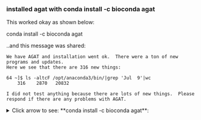 
### installed agat with conda install -c bioconda agat

This worked okay as shown below:

conda install -c bioconda agat

..and this message was shared:

```
We have AGAT and installation went ok.  There were a ton of new programs and updates.
Here we see that there are 316 new things:

64 ~]$ ls -altcF /opt/anaconda3/bin/|grep 'Jul  9'|wc
    316    2870   20832

I did not test anything because there are lots of new things.  Please respond if there are any problems with AGAT.
```

<details>
<summary> Click arrow to see: **conda install -c bioconda agat**:
</summary>
<p>
suppressPackageStartupMessages({
64 ~]$ which conda
/opt/anaconda3/bin/conda

64 ~]$ sudo /opt/anaconda3/bin/conda install -c bioconda agat
Collecting package metadata (current_repodata.json): done
Solving environment: failed with initial frozen solve. Retrying with flexible solve.
Solving environment: failed with repodata from current_repodata.json, will retry with next repodata source.
Collecting package metadata (repodata.json): done
Solving environment: done

## Package Plan ##

  environment location: /opt/anaconda3

  added / updated specs:
    - agat


The following packages will be downloaded:

    package                    |            build
    ---------------------------|-----------------
    _r-mutex-1.0.1             |      anacondar_1           3 KB  conda-forge
    agat-0.4.0                 |       pl526r35_0         364 KB  bioconda
    binutils_impl_linux-64-2.34|       h53a641e_5         9.2 MB  conda-forge
    binutils_linux-64-2.34     |      hc952b39_18          21 KB  conda-forge
    bwidget-1.9.14             |                0         119 KB  conda-forge
    certifi-2019.9.11          |           py37_0         147 KB  conda-forge
    clustalw-2.1               |       hc9558a2_5         308 KB  bioconda
    gcc_impl_linux-64-7.3.0    |       habb00fd_1        41.9 MB
    gcc_linux-64-7.3.0         |      h553295d_18          22 KB  conda-forge
    gfortran_impl_linux-64-7.3.0|       hdf63c60_5         9.4 MB  conda-forge
    gfortran_linux-64-7.3.0    |      h553295d_18          21 KB  conda-forge
    giflib-5.2.1               |       h516909a_2          80 KB  conda-forge
    graphviz-2.40.1            |       h21bd128_2         6.5 MB
    gsl-2.4                    |       h14c3975_4         1.8 MB
    gxx_impl_linux-64-7.3.0    |       hdf63c60_1        15.0 MB
    gxx_linux-64-7.3.0         |      h553295d_18          21 KB  conda-forge
    ld_impl_linux-64-2.34      |       h53a641e_5         616 KB  conda-forge
    libdb-6.1.26               |                0        21.5 MB  bioconda
    libgcc-7.2.0               |       h69d50b8_2         304 KB  conda-forge
    libgd-2.2.5                |       hceca4fd_3         216 KB
    libwebp-1.0.0              |       h81b54a9_0         821 KB  conda-forge
    make-4.3                   |       h516909a_0         505 KB  conda-forge
    paml-4.9                   |       h516909a_5         1.5 MB  bioconda
    perl-aceperl-1.92          |          pl526_2         149 KB  bioconda
    perl-algorithm-diff-1.1903 |          pl526_2          34 KB  bioconda
    perl-algorithm-munkres-0.08|          pl526_1          11 KB  bioconda
    perl-apache-test-1.40      |          pl526_1         115 KB  bioconda
    perl-app-cpanminus-1.7044  |          pl526_1         234 KB  bioconda
    perl-appconfig-1.71        |          pl526_1          42 KB  bioconda
    perl-array-compare-3.0.1   |          pl526_1          12 KB  bioconda
    perl-autoloader-5.74       |          pl526_2           5 KB  bioconda
    perl-base-2.23             |          pl526_1          10 KB  bioconda
    perl-bio-asn1-entrezgene-1.73|          pl526_1          23 KB  bioconda
    perl-bio-coordinate-1.007001|          pl526_1          34 KB  bioconda
    perl-bio-featureio-1.6.905 |          pl526_2          39 KB  bioconda
    perl-bio-phylo-0.58        |          pl526_2         301 KB  bioconda
    perl-bio-samtools-1.43     |  pl526h1341992_1         172 KB  bioconda
    perl-bio-tools-phylo-paml-1.7.3|          pl526_1          56 KB  bioconda
    perl-bio-tools-run-alignment-clustalw-1.7.4|          pl526_1          24 KB  bioconda
    perl-bio-tools-run-alignment-tcoffee-1.7.4|          pl526_2          23 KB  bioconda
    perl-bioperl-1.7.2         |         pl526_11          13 KB  bioconda
    perl-bioperl-core-1.007002 |          pl526_2         3.2 MB  bioconda
    perl-bioperl-run-1.007002  |          pl526_4         432 KB  bioconda
    perl-business-isbn-3.004   |          pl526_0          15 KB  bioconda
    perl-business-isbn-data-20140910.003|          pl526_0          15 KB  bioconda
    perl-cache-cache-1.08      |          pl526_0          31 KB  bioconda
    perl-capture-tiny-0.48     |          pl526_0          17 KB  bioconda
    perl-carp-1.38             |          pl526_3          15 KB  bioconda
    perl-cgi-4.44              |  pl526h14c3975_1         116 KB  bioconda
    perl-class-data-inheritable-0.08|          pl526_1           7 KB  bioconda
    perl-class-inspector-1.34  |          pl526_0          14 KB  bioconda
    perl-class-load-0.25       |          pl526_0          12 KB  bioconda
    perl-class-load-xs-0.10    |  pl526h6bb024c_2          13 KB  bioconda
    perl-class-method-modifiers-2.12|          pl526_0          13 KB  bioconda
    perl-clone-0.42            |  pl526h516909a_0          13 KB  bioconda
    perl-common-sense-3.74     |          pl526_2          11 KB  bioconda
    perl-compress-raw-zlib-2.087|  pl526hc9558a2_0          72 KB  bioconda
    perl-constant-1.33         |          pl526_1          10 KB  bioconda
    perl-convert-binary-c-0.78 |  pl526h6bb024c_3         252 KB  bioconda
    perl-convert-binhex-1.125  |          pl526_1          25 KB  bioconda
    perl-crypt-rc4-2.02        |          pl526_1           8 KB  bioconda
    perl-data-dumper-2.173     |          pl526_0          35 KB  bioconda
    perl-data-optlist-0.110    |          pl526_2          10 KB  bioconda
    perl-data-stag-0.14        |          pl526_1          78 KB  bioconda
    perl-date-format-2.30      |          pl526_2          29 KB  bioconda
    perl-db-file-1.852         |  pl526h14c3975_0          52 KB  bioconda
    perl-dbd-sqlite-1.64       |  pl526h516909a_0         2.3 MB  bioconda
    perl-dbi-1.642             |          pl526_0         549 KB  bioconda
    perl-devel-globaldestruction-0.14|          pl526_0           7 KB  bioconda
    perl-devel-overloadinfo-0.005|          pl526_0           8 KB  bioconda
    perl-devel-stacktrace-2.04 |          pl526_0          16 KB  bioconda
    perl-digest-hmac-1.03      |          pl526_3           9 KB  bioconda
    perl-digest-md5-2.55       |          pl526_0          18 KB  bioconda
    perl-digest-perl-md5-1.9   |          pl526_1          11 KB  bioconda
    perl-digest-sha1-2.13      |  pl526h6bb024c_1          20 KB  bioconda
    perl-dist-checkconflicts-0.11|          pl526_2          10 KB  bioconda
    perl-dynaloader-1.25       |          pl526_1           3 KB  bioconda
    perl-email-date-format-1.005|          pl526_2           8 KB  bioconda
    perl-encode-2.88           |          pl526_1         2.1 MB  bioconda
    perl-encode-locale-1.05    |          pl526_6          11 KB  bioconda
    perl-error-0.17027         |          pl526_1          20 KB  bioconda
    perl-eval-closure-0.14     |  pl526h6bb024c_4          11 KB  bioconda
    perl-exception-class-1.44  |          pl526_0          19 KB  bioconda
    perl-exporter-5.72         |          pl526_1          13 KB  bioconda
    perl-exporter-tiny-1.002001|          pl526_0          23 KB  bioconda
    perl-extutils-makemaker-7.36|          pl526_1         153 KB  bioconda
    perl-file-listing-6.04     |          pl526_1           9 KB  bioconda
    perl-file-path-2.16        |          pl526_0          17 KB  bioconda
    perl-file-share-0.25       |          pl526_2           8 KB  bioconda
    perl-file-sharedir-1.116   |          pl526_1          14 KB  bioconda
    perl-file-sharedir-install-0.13|          pl526_0          10 KB  bioconda
    perl-file-slurp-tiny-0.004 |          pl526_1           8 KB  bioconda
    perl-file-sort-1.01        |          pl526_2          18 KB  bioconda
    perl-file-temp-0.2304      |          pl526_2          26 KB  bioconda
    perl-file-which-1.23       |          pl526_0          12 KB  bioconda
    perl-font-afm-1.20         |          pl526_2          14 KB  bioconda
    perl-font-ttf-1.06         |          pl526_0         200 KB  bioconda
    perl-gd-2.71               |  pl526he860b03_0         114 KB  bioconda
    perl-getopt-long-2.50      |          pl526_1          27 KB  bioconda
    perl-graph-0.9704          |          pl526_1          73 KB  bioconda
    perl-graphviz-2.24         |  pl526h734ff71_0          36 KB  bioconda
    perl-html-element-extended-1.18|          pl526_1          24 KB  bioconda
    perl-html-entities-numbered-0.04|          pl526_1          11 KB  bioconda
    perl-html-formatter-2.16   |          pl526_0          30 KB  bioconda
    perl-html-parser-3.72      |  pl526h6bb024c_5          66 KB  bioconda
    perl-html-tableextract-2.13|          pl526_2          23 KB  bioconda
    perl-html-tagset-3.20      |          pl526_3          12 KB  bioconda
    perl-html-tidy-1.60        |          pl526_0          20 KB  bioconda
    perl-html-tree-5.07        |          pl526_1         129 KB  bioconda
    perl-html-treebuilder-xpath-0.14|          pl526_1          12 KB  bioconda
    perl-http-cookies-6.04     |          pl526_0          19 KB  bioconda
    perl-http-daemon-6.01      |          pl526_1          14 KB  bioconda
    perl-http-date-6.02        |          pl526_3          10 KB  bioconda
    perl-http-message-6.18     |          pl526_0          51 KB  bioconda
    perl-http-negotiate-6.01   |          pl526_3          13 KB  bioconda
    perl-image-info-1.38       |          pl526_1          41 KB  bioconda
    perl-image-size-3.300      |          pl526_2          26 KB  bioconda

    perl-io-html-1.001         |          pl526_2          13 KB  bioconda
    perl-io-sessiondata-1.03   |          pl526_1           8 KB  bioconda
    perl-io-socket-ssl-2.066   |          pl526_0         151 KB  bioconda
    perl-io-string-1.08        |          pl526_3          10 KB  bioconda
    perl-io-stringy-2.111      |          pl526_1          35 KB  bioconda
    perl-io-tty-1.12           |          pl526_1          30 KB  bioconda
    perl-ipc-run-20180523.0    |          pl526_0          74 KB  bioconda
    perl-ipc-sharelite-0.17    |  pl526h6bb024c_1          24 KB  bioconda
    perl-jcode-2.07            |          pl526_2          24 KB  bioconda
    perl-json-4.02             |          pl526_0          52 KB  bioconda
    perl-json-xs-2.34          |  pl526h6bb024c_3          63 KB  bioconda
    perl-lib-0.63              |          pl526_1           6 KB  bioconda
    perl-libwww-perl-6.39      |          pl526_0          94 KB  bioconda
    perl-libxml-perl-0.08      |          pl526_2          38 KB  bioconda
    perl-list-moreutils-0.428  |          pl526_1          28 KB  bioconda
    perl-list-moreutils-xs-0.428|          pl526_0          43 KB  bioconda
    perl-lwp-mediatypes-6.04   |          pl526_0          22 KB  bioconda
    perl-lwp-protocol-https-6.07|          pl526_4           9 KB  bioconda
    perl-lwp-simple-6.15       |  pl526h470a237_4         348 KB  bioconda
    perl-mailtools-2.21        |          pl526_0          48 KB  bioconda
    perl-math-cdf-0.1          |  pl526h14c3975_5          69 KB  bioconda
    perl-math-derivative-1.01  |          pl526_0           9 KB  bioconda
    perl-math-random-0.72      |  pl526h14c3975_2          55 KB  bioconda
    perl-math-spline-0.02      |          pl526_2           8 KB  bioconda
    perl-mime-base64-3.15      |          pl526_1          15 KB  bioconda
    perl-mime-lite-3.030       |          pl526_1          51 KB  bioconda
    perl-mime-tools-5.508      |          pl526_1         113 KB  bioconda
    perl-mime-types-2.17       |          pl526_0          56 KB  bioconda
    perl-mldbm-2.05            |          pl526_1          15 KB  bioconda
    perl-module-implementation-0.09|          pl526_2           9 KB  bioconda
    perl-module-runtime-0.016  |          pl526_1          15 KB  bioconda
    perl-module-runtime-conflicts-0.003|          pl526_0           7 KB  bioconda
    perl-moo-2.003004          |          pl526_0          38 KB  bioconda
    perl-moose-2.2011          |  pl526hf484d3e_1         444 KB  bioconda
    perl-mozilla-ca-20180117   |          pl526_1         140 KB  bioconda
    perl-mro-compat-0.13       |          pl526_0          10 KB  bioconda
    perl-net-http-6.19         |          pl526_0          19 KB  bioconda
    perl-net-ssleay-1.88       |  pl526h90d6eec_0         289 KB  bioconda
    perl-ntlm-1.09             |          pl526_4          15 KB  bioconda
    perl-ole-storage_lite-0.19 |          pl526_3          18 KB  bioconda
    perl-package-deprecationmanager-0.17|          pl526_0          10 KB  bioconda
    perl-package-stash-0.38    |  pl526hf484d3e_1          66 KB  bioconda
    perl-package-stash-xs-0.28 |  pl526hf484d3e_1          21 KB  bioconda
    perl-params-util-1.07      |  pl526h6bb024c_4          14 KB  bioconda
    perl-parent-0.236          |          pl526_1           5 KB  bioconda
    perl-parse-recdescent-1.967015|          pl526_0          71 KB  bioconda
    perl-pathtools-3.75        |  pl526h14c3975_1          41 KB  bioconda
    perl-pdf-api2-2.035        |          pl526_0         2.3 MB  bioconda
    perl-pod-escapes-1.07      |          pl526_1          10 KB  bioconda
    perl-pod-usage-1.69        |          pl526_1          13 KB  bioconda
    perl-postscript-0.06       |          pl526_2          22 KB  bioconda
    perl-regexp-common-2017060201|          pl526_0          93 KB  bioconda
    perl-role-tiny-2.000008    |          pl526_0          15 KB  bioconda
    perl-scalar-list-utils-1.52|  pl526h516909a_0          38 KB  bioconda
    perl-set-scalar-1.29       |          pl526_2          19 KB  bioconda
    perl-soap-lite-1.19        |          pl526_1         117 KB  bioconda
    perl-socket-2.027          |          pl526_1          31 KB  bioconda
    perl-sort-naturally-1.03   |          pl526_2          14 KB  bioconda
    perl-spreadsheet-parseexcel-0.65|          pl526_2          63 KB  bioconda
    perl-spreadsheet-writeexcel-2.40|          pl526_2         259 KB  bioconda
    perl-statistics-descriptive-3.0702|          pl526_0          32 KB  bioconda
    perl-statistics-r-0.34     |      pl526r351_3          18 KB  bioconda
    perl-storable-3.15         |  pl526h14c3975_0          63 KB  bioconda
    perl-sub-exporter-0.987    |          pl526_2          30 KB  bioconda
    perl-sub-exporter-progressive-0.001013|          pl526_0           8 KB  bioconda
    perl-sub-identify-0.14     |  pl526h14c3975_0          12 KB  bioconda
    perl-sub-install-0.928     |          pl526_2          10 KB  bioconda
    perl-sub-name-0.21         |          pl526_1          13 KB  bioconda
    perl-sub-quote-2.006003    |          pl526_1          18 KB  bioconda
    perl-sub-uplevel-0.2800    |  pl526h14c3975_2          13 KB  bioconda
    perl-svg-2.84              |          pl526_0          37 KB  bioconda
    perl-svg-graph-0.02        |          pl526_3          26 KB  bioconda
    perl-task-weaken-1.06      |          pl526_0           8 KB  bioconda
    perl-template-toolkit-2.26 |          pl526_1         319 KB  bioconda
    perl-test-1.26             |          pl526_1          14 KB  bioconda
    perl-test-deep-1.128       |          pl526_1          36 KB  bioconda
    perl-test-differences-0.67 |          pl526_0          15 KB  bioconda
    perl-test-exception-0.43   |          pl526_2          12 KB  bioconda
    perl-test-harness-3.42     |          pl526_0          82 KB  bioconda
    perl-test-leaktrace-0.16   |  pl526h14c3975_2          23 KB  bioconda
    perl-test-most-0.35        |          pl526_0          18 KB  bioconda
    perl-test-requiresinternet-0.05|          pl526_0           7 KB  bioconda
    perl-test-warn-0.36        |          pl526_1          13 KB  bioconda
    perl-text-balanced-2.03    |          pl526_3          22 KB  bioconda
    perl-text-diff-1.45        |          pl526_0          20 KB  bioconda
    perl-text-wrap-2013.0523   |          pl526_1           3 KB  bioconda
    perl-tie-ixhash-1.23       |          pl526_2          11 KB  bioconda
    perl-time-hires-1.9760     |  pl526h14c3975_1          25 KB  bioconda
    perl-time-local-1.28       |          pl526_1          10 KB  bioconda
    perl-timedate-2.30         |          pl526_1          29 KB  bioconda
    perl-tree-dag_node-1.31    |          pl526_0          40 KB  bioconda
    perl-try-tiny-0.30         |          pl526_1          17 KB  bioconda
    perl-type-tiny-1.004004    |          pl526_0         119 KB  bioconda
    perl-types-serialiser-1.0  |          pl526_2          10 KB  bioconda
    perl-unicode-map-0.112     |  pl526h6bb024c_3         254 KB  bioconda
    perl-uri-1.76              |          pl526_0          55 KB  bioconda
    perl-www-robotrules-6.02   |          pl526_3          12 KB  bioconda
    perl-xml-dom-1.46          |          pl526_0          56 KB  bioconda
    perl-xml-dom-xpath-0.14    |          pl526_1           9 KB  bioconda
    perl-xml-filter-buffertext-1.01|          pl526_2           7 KB  bioconda
    perl-xml-libxml-2.0132     |  pl526h7ec2d77_1         260 KB  bioconda
    perl-xml-libxslt-1.94      |          pl526_1          40 KB  bioconda
    perl-xml-namespacesupport-1.12|          pl526_0          11 KB  bioconda
    perl-xml-parser-2.44       |  pl526h4e0c4b3_7         165 KB  bioconda
    perl-xml-regexp-0.04       |          pl526_2           8 KB  bioconda
    perl-xml-sax-1.02          |          pl526_0          36 KB  bioconda
    perl-xml-sax-base-1.09     |          pl526_0          19 KB  bioconda
    perl-xml-sax-expat-0.51    |          pl526_3          10 KB  bioconda
    perl-xml-sax-writer-0.57   |          pl526_0          16 KB  bioconda
    perl-xml-simple-2.25       |          pl526_1          48 KB  bioconda
    perl-xml-twig-3.52         |          pl526_2         144 KB  bioconda
    perl-xml-writer-0.625      |          pl526_2          18 KB  bioconda
    perl-xml-xpath-1.44        |          pl526_0          42 KB  bioconda
    perl-xml-xpathengine-0.14  |          pl526_2          26 KB  bioconda
    perl-xsloader-0.24         |          pl526_0           8 KB  bioconda
    perl-yaml-1.29             |          pl526_0          41 KB  bioconda
    r-base-3.5.1               |       h1e0a451_2        26.5 MB
    t_coffee-11.0.8            |   py37hea885bf_8        33.2 MB  bioconda
    tidyp-1.04                 |                1         288 KB  bioconda
    tktable-2.10               |       h14c3975_0          86 KB
    ------------------------------------------------------------
                                           Total:       190.3 MB

The following NEW packages will be INSTALLED:

  _r-mutex           conda-forge/noarch::_r-mutex-1.0.1-anacondar_1
  agat               bioconda/noarch::agat-0.4.0-pl526r35_0
  binutils_impl_lin~ conda-forge/linux-64::binutils_impl_linux-64-2.34-h53a641e_5
  binutils_linux-64  conda-forge/linux-64::binutils_linux-64-2.34-hc952b39_18
  bwidget            conda-forge/linux-64::bwidget-1.9.14-0
  clustalw           bioconda/linux-64::clustalw-2.1-hc9558a2_5
  gcc_impl_linux-64  pkgs/main/linux-64::gcc_impl_linux-64-7.3.0-habb00fd_1
  gcc_linux-64       conda-forge/linux-64::gcc_linux-64-7.3.0-h553295d_18
  gfortran_impl_lin~ conda-forge/linux-64::gfortran_impl_linux-64-7.3.0-hdf63c60_5
  gfortran_linux-64  conda-forge/linux-64::gfortran_linux-64-7.3.0-h553295d_18
  giflib             conda-forge/linux-64::giflib-5.2.1-h516909a_2
  graphviz           pkgs/main/linux-64::graphviz-2.40.1-h21bd128_2
  gsl                pkgs/main/linux-64::gsl-2.4-h14c3975_4
  gxx_impl_linux-64  pkgs/main/linux-64::gxx_impl_linux-64-7.3.0-hdf63c60_1
  gxx_linux-64       conda-forge/linux-64::gxx_linux-64-7.3.0-h553295d_18
  ld_impl_linux-64   conda-forge/linux-64::ld_impl_linux-64-2.34-h53a641e_5
  libdb              bioconda/linux-64::libdb-6.1.26-0
  libgcc             conda-forge/linux-64::libgcc-7.2.0-h69d50b8_2
  libgd              pkgs/main/linux-64::libgd-2.2.5-hceca4fd_3
  libwebp            conda-forge/linux-64::libwebp-1.0.0-h81b54a9_0
  make               conda-forge/linux-64::make-4.3-h516909a_0
  paml               bioconda/linux-64::paml-4.9-h516909a_5
  perl-aceperl       bioconda/linux-64::perl-aceperl-1.92-pl526_2
  perl-algorithm-di~ bioconda/linux-64::perl-algorithm-diff-1.1903-pl526_2
  perl-algorithm-mu~ bioconda/linux-64::perl-algorithm-munkres-0.08-pl526_1
  perl-apache-test   bioconda/linux-64::perl-apache-test-1.40-pl526_1
  perl-app-cpanminus bioconda/linux-64::perl-app-cpanminus-1.7044-pl526_1
  perl-appconfig     bioconda/linux-64::perl-appconfig-1.71-pl526_1
  perl-array-compare bioconda/linux-64::perl-array-compare-3.0.1-pl526_1
  perl-autoloader    bioconda/linux-64::perl-autoloader-5.74-pl526_2
  perl-base          bioconda/linux-64::perl-base-2.23-pl526_1
  perl-bio-asn1-ent~ bioconda/noarch::perl-bio-asn1-entrezgene-1.73-pl526_1
  perl-bio-coordina~ bioconda/noarch::perl-bio-coordinate-1.007001-pl526_1
  perl-bio-featureio bioconda/noarch::perl-bio-featureio-1.6.905-pl526_2
  perl-bio-phylo     bioconda/noarch::perl-bio-phylo-0.58-pl526_2
  perl-bio-samtools  bioconda/linux-64::perl-bio-samtools-1.43-pl526h1341992_1
  perl-bio-tools-ph~ bioconda/noarch::perl-bio-tools-phylo-paml-1.7.3-pl526_1
  perl-bio-tools-ru~ bioconda/noarch::perl-bio-tools-run-alignment-clustalw-1.7.4-pl526_1
  perl-bio-tools-ru~ bioconda/noarch::perl-bio-tools-run-alignment-tcoffee-1.7.4-pl526_2
  perl-bioperl       bioconda/noarch::perl-bioperl-1.7.2-pl526_11
  perl-bioperl-core  bioconda/noarch::perl-bioperl-core-1.007002-pl526_2
  perl-bioperl-run   bioconda/noarch::perl-bioperl-run-1.007002-pl526_4
  perl-business-isbn bioconda/linux-64::perl-business-isbn-3.004-pl526_0
  perl-business-isb~ bioconda/linux-64::perl-business-isbn-data-20140910.003-pl526_0
  perl-cache-cache   bioconda/linux-64::perl-cache-cache-1.08-pl526_0
  perl-capture-tiny  bioconda/linux-64::perl-capture-tiny-0.48-pl526_0
  perl-carp          bioconda/linux-64::perl-carp-1.38-pl526_3
  perl-cgi           bioconda/linux-64::perl-cgi-4.44-pl526h14c3975_1
  perl-class-data-i~ bioconda/linux-64::perl-class-data-inheritable-0.08-pl526_1
  perl-class-inspec~ bioconda/linux-64::perl-class-inspector-1.34-pl526_0
  perl-class-load    bioconda/linux-64::perl-class-load-0.25-pl526_0
  perl-class-load-xs bioconda/linux-64::perl-class-load-xs-0.10-pl526h6bb024c_2
  perl-class-method~ bioconda/linux-64::perl-class-method-modifiers-2.12-pl526_0
  perl-clone         bioconda/linux-64::perl-clone-0.42-pl526h516909a_0
  perl-common-sense  bioconda/linux-64::perl-common-sense-3.74-pl526_2
  perl-compress-raw~ bioconda/linux-64::perl-compress-raw-zlib-2.087-pl526hc9558a2_0
  perl-constant      bioconda/linux-64::perl-constant-1.33-pl526_1
  perl-convert-bina~ bioconda/linux-64::perl-convert-binary-c-0.78-pl526h6bb024c_3
  perl-convert-binh~ bioconda/linux-64::perl-convert-binhex-1.125-pl526_1
  perl-crypt-rc4     bioconda/linux-64::perl-crypt-rc4-2.02-pl526_1
  perl-data-dumper   bioconda/linux-64::perl-data-dumper-2.173-pl526_0
  perl-data-optlist  bioconda/linux-64::perl-data-optlist-0.110-pl526_2
  perl-data-stag     bioconda/linux-64::perl-data-stag-0.14-pl526_1
  perl-date-format   bioconda/linux-64::perl-date-format-2.30-pl526_2
  perl-db-file       bioconda/linux-64::perl-db-file-1.852-pl526h14c3975_0
  perl-dbd-sqlite    bioconda/linux-64::perl-dbd-sqlite-1.64-pl526h516909a_0
  perl-dbi           bioconda/linux-64::perl-dbi-1.642-pl526_0
  perl-devel-global~ bioconda/linux-64::perl-devel-globaldestruction-0.14-pl526_0
  perl-devel-overlo~ bioconda/linux-64::perl-devel-overloadinfo-0.005-pl526_0
  perl-devel-stackt~ bioconda/noarch::perl-devel-stacktrace-2.04-pl526_0
  perl-digest-hmac   bioconda/linux-64::perl-digest-hmac-1.03-pl526_3
  perl-digest-md5    bioconda/linux-64::perl-digest-md5-2.55-pl526_0
  perl-digest-perl-~ bioconda/linux-64::perl-digest-perl-md5-1.9-pl526_1
  perl-digest-sha1   bioconda/linux-64::perl-digest-sha1-2.13-pl526h6bb024c_1
  perl-dist-checkco~ bioconda/linux-64::perl-dist-checkconflicts-0.11-pl526_2
  perl-dynaloader    bioconda/linux-64::perl-dynaloader-1.25-pl526_1
  perl-email-date-f~ bioconda/linux-64::perl-email-date-format-1.005-pl526_2
  perl-encode        bioconda/linux-64::perl-encode-2.88-pl526_1
  perl-encode-locale bioconda/linux-64::perl-encode-locale-1.05-pl526_6
  perl-error         bioconda/linux-64::perl-error-0.17027-pl526_1
  perl-eval-closure  bioconda/linux-64::perl-eval-closure-0.14-pl526h6bb024c_4
  perl-exception-cl~ bioconda/linux-64::perl-exception-class-1.44-pl526_0
  perl-exporter      bioconda/linux-64::perl-exporter-5.72-pl526_1
  perl-exporter-tiny bioconda/linux-64::perl-exporter-tiny-1.002001-pl526_0
  perl-extutils-mak~ bioconda/linux-64::perl-extutils-makemaker-7.36-pl526_1
  perl-file-listing  bioconda/linux-64::perl-file-listing-6.04-pl526_1
  perl-file-path     bioconda/linux-64::perl-file-path-2.16-pl526_0
  perl-file-share    bioconda/linux-64::perl-file-share-0.25-pl526_2
  perl-file-sharedir bioconda/linux-64::perl-file-sharedir-1.116-pl526_1
  perl-file-sharedi~ bioconda/linux-64::perl-file-sharedir-install-0.13-pl526_0
  perl-file-slurp-t~ bioconda/linux-64::perl-file-slurp-tiny-0.004-pl526_1
  perl-file-sort     bioconda/linux-64::perl-file-sort-1.01-pl526_2
  perl-file-temp     bioconda/linux-64::perl-file-temp-0.2304-pl526_2
  perl-file-which    bioconda/linux-64::perl-file-which-1.23-pl526_0
  perl-font-afm      bioconda/linux-64::perl-font-afm-1.20-pl526_2
  perl-font-ttf      bioconda/linux-64::perl-font-ttf-1.06-pl526_0
  perl-gd            bioconda/linux-64::perl-gd-2.71-pl526he860b03_0
  perl-getopt-long   bioconda/linux-64::perl-getopt-long-2.50-pl526_1
  perl-graph         bioconda/linux-64::perl-graph-0.9704-pl526_1
  perl-graphviz      bioconda/linux-64::perl-graphviz-2.24-pl526h734ff71_0
  perl-html-element~ bioconda/linux-64::perl-html-element-extended-1.18-pl526_1
  perl-html-entitie~ bioconda/linux-64::perl-html-entities-numbered-0.04-pl526_1
  perl-html-formatt~ bioconda/linux-64::perl-html-formatter-2.16-pl526_0
  perl-html-parser   bioconda/linux-64::perl-html-parser-3.72-pl526h6bb024c_5
  perl-html-tableex~ bioconda/linux-64::perl-html-tableextract-2.13-pl526_2
  perl-html-tagset   bioconda/linux-64::perl-html-tagset-3.20-pl526_3
  perl-html-tidy     bioconda/linux-64::perl-html-tidy-1.60-pl526_0
  perl-html-tree     bioconda/linux-64::perl-html-tree-5.07-pl526_1
  perl-html-treebui~ bioconda/linux-64::perl-html-treebuilder-xpath-0.14-pl526_1
  perl-http-cookies  bioconda/linux-64::perl-http-cookies-6.04-pl526_0
  perl-http-daemon   bioconda/linux-64::perl-http-daemon-6.01-pl526_1
  perl-http-date     bioconda/linux-64::perl-http-date-6.02-pl526_3
  perl-http-message  bioconda/linux-64::perl-http-message-6.18-pl526_0
  perl-http-negotia~ bioconda/linux-64::perl-http-negotiate-6.01-pl526_3
  perl-image-info    bioconda/linux-64::perl-image-info-1.38-pl526_1
  perl-image-size    bioconda/linux-64::perl-image-size-3.300-pl526_2
  perl-io-html       bioconda/linux-64::perl-io-html-1.001-pl526_2
  perl-io-sessionda~ bioconda/linux-64::perl-io-sessiondata-1.03-pl526_1
  perl-io-socket-ssl bioconda/linux-64::perl-io-socket-ssl-2.066-pl526_0
  perl-io-string     bioconda/linux-64::perl-io-string-1.08-pl526_3
  perl-io-stringy    bioconda/linux-64::perl-io-stringy-2.111-pl526_1
  perl-io-tty        bioconda/linux-64::perl-io-tty-1.12-pl526_1
  perl-ipc-run       bioconda/linux-64::perl-ipc-run-20180523.0-pl526_0
  perl-ipc-sharelite bioconda/linux-64::perl-ipc-sharelite-0.17-pl526h6bb024c_1
  perl-jcode         bioconda/linux-64::perl-jcode-2.07-pl526_2
  perl-json          bioconda/linux-64::perl-json-4.02-pl526_0
  perl-json-xs       bioconda/linux-64::perl-json-xs-2.34-pl526h6bb024c_3
  perl-lib           bioconda/linux-64::perl-lib-0.63-pl526_1
  perl-libwww-perl   bioconda/noarch::perl-libwww-perl-6.39-pl526_0
  perl-libxml-perl   bioconda/linux-64::perl-libxml-perl-0.08-pl526_2
  perl-list-moreuti~ bioconda/linux-64::perl-list-moreutils-0.428-pl526_1
  perl-list-moreuti~ bioconda/linux-64::perl-list-moreutils-xs-0.428-pl526_0
  perl-lwp-mediatyp~ bioconda/linux-64::perl-lwp-mediatypes-6.04-pl526_0
  perl-lwp-protocol~ bioconda/linux-64::perl-lwp-protocol-https-6.07-pl526_4
  perl-lwp-simple    bioconda/linux-64::perl-lwp-simple-6.15-pl526h470a237_4
  perl-mailtools     bioconda/noarch::perl-mailtools-2.21-pl526_0
  perl-math-cdf      bioconda/linux-64::perl-math-cdf-0.1-pl526h14c3975_5
  perl-math-derivat~ bioconda/linux-64::perl-math-derivative-1.01-pl526_0
  perl-math-random   bioconda/linux-64::perl-math-random-0.72-pl526h14c3975_2
  perl-math-spline   bioconda/linux-64::perl-math-spline-0.02-pl526_2
  perl-mime-base64   bioconda/linux-64::perl-mime-base64-3.15-pl526_1
  perl-mime-lite     bioconda/linux-64::perl-mime-lite-3.030-pl526_1
  perl-mime-tools    bioconda/linux-64::perl-mime-tools-5.508-pl526_1
  perl-mime-types    bioconda/linux-64::perl-mime-types-2.17-pl526_0
  perl-mldbm         bioconda/linux-64::perl-mldbm-2.05-pl526_1
  perl-module-imple~ bioconda/linux-64::perl-module-implementation-0.09-pl526_2
  perl-module-runti~ bioconda/linux-64::perl-module-runtime-0.016-pl526_1
  perl-module-runti~ bioconda/linux-64::perl-module-runtime-conflicts-0.003-pl526_0
  perl-moo           bioconda/linux-64::perl-moo-2.003004-pl526_0
  perl-moose         bioconda/linux-64::perl-moose-2.2011-pl526hf484d3e_1
  perl-mozilla-ca    bioconda/linux-64::perl-mozilla-ca-20180117-pl526_1
  perl-mro-compat    bioconda/linux-64::perl-mro-compat-0.13-pl526_0
  perl-net-http      bioconda/noarch::perl-net-http-6.19-pl526_0
  perl-net-ssleay    bioconda/linux-64::perl-net-ssleay-1.88-pl526h90d6eec_0
  perl-ntlm          bioconda/linux-64::perl-ntlm-1.09-pl526_4
  perl-ole-storage_~ bioconda/linux-64::perl-ole-storage_lite-0.19-pl526_3
  perl-package-depr~ bioconda/linux-64::perl-package-deprecationmanager-0.17-pl526_0
  perl-package-stash bioconda/linux-64::perl-package-stash-0.38-pl526hf484d3e_1
  perl-package-stas~ bioconda/linux-64::perl-package-stash-xs-0.28-pl526hf484d3e_1
  perl-params-util   bioconda/linux-64::perl-params-util-1.07-pl526h6bb024c_4
  perl-parent        bioconda/linux-64::perl-parent-0.236-pl526_1
  perl-parse-recdes~ bioconda/linux-64::perl-parse-recdescent-1.967015-pl526_0
  perl-pathtools     bioconda/linux-64::perl-pathtools-3.75-pl526h14c3975_1
  perl-pdf-api2      bioconda/noarch::perl-pdf-api2-2.035-pl526_0
  perl-pod-escapes   bioconda/linux-64::perl-pod-escapes-1.07-pl526_1
  perl-pod-usage     bioconda/linux-64::perl-pod-usage-1.69-pl526_1
  perl-postscript    bioconda/linux-64::perl-postscript-0.06-pl526_2
  perl-regexp-common bioconda/linux-64::perl-regexp-common-2017060201-pl526_0
  perl-role-tiny     bioconda/noarch::perl-role-tiny-2.000008-pl526_0
  perl-scalar-list-~ bioconda/linux-64::perl-scalar-list-utils-1.52-pl526h516909a_0
  perl-set-scalar    bioconda/linux-64::perl-set-scalar-1.29-pl526_2
  perl-soap-lite     bioconda/linux-64::perl-soap-lite-1.19-pl526_1
  perl-socket        bioconda/linux-64::perl-socket-2.027-pl526_1
  perl-sort-natural~ bioconda/linux-64::perl-sort-naturally-1.03-pl526_2
  perl-spreadsheet-~ bioconda/linux-64::perl-spreadsheet-parseexcel-0.65-pl526_2
  perl-spreadsheet-~ bioconda/linux-64::perl-spreadsheet-writeexcel-2.40-pl526_2
  perl-statistics-d~ bioconda/linux-64::perl-statistics-descriptive-3.0702-pl526_0
  perl-statistics-r  bioconda/linux-64::perl-statistics-r-0.34-pl526r351_3
  perl-storable      bioconda/linux-64::perl-storable-3.15-pl526h14c3975_0
  perl-sub-exporter  bioconda/linux-64::perl-sub-exporter-0.987-pl526_2
  perl-sub-exporter~ bioconda/linux-64::perl-sub-exporter-progressive-0.001013-pl526_0
  perl-sub-identify  bioconda/linux-64::perl-sub-identify-0.14-pl526h14c3975_0
  perl-sub-install   bioconda/linux-64::perl-sub-install-0.928-pl526_2
  perl-sub-name      bioconda/linux-64::perl-sub-name-0.21-pl526_1
  perl-sub-quote     bioconda/linux-64::perl-sub-quote-2.006003-pl526_1
  perl-sub-uplevel   bioconda/linux-64::perl-sub-uplevel-0.2800-pl526h14c3975_2
  perl-svg           bioconda/linux-64::perl-svg-2.84-pl526_0
  perl-svg-graph     bioconda/linux-64::perl-svg-graph-0.02-pl526_3
  perl-task-weaken   bioconda/linux-64::perl-task-weaken-1.06-pl526_0
  perl-template-too~ bioconda/linux-64::perl-template-toolkit-2.26-pl526_1
  perl-test          bioconda/linux-64::perl-test-1.26-pl526_1
  perl-test-deep     bioconda/linux-64::perl-test-deep-1.128-pl526_1
  perl-test-differe~ bioconda/noarch::perl-test-differences-0.67-pl526_0
  perl-test-excepti~ bioconda/linux-64::perl-test-exception-0.43-pl526_2
  perl-test-harness  bioconda/linux-64::perl-test-harness-3.42-pl526_0
  perl-test-leaktra~ bioconda/linux-64::perl-test-leaktrace-0.16-pl526h14c3975_2
  perl-test-most     bioconda/linux-64::perl-test-most-0.35-pl526_0
  perl-test-require~ bioconda/linux-64::perl-test-requiresinternet-0.05-pl526_0
  perl-test-warn     bioconda/linux-64::perl-test-warn-0.36-pl526_1
  perl-text-balanced bioconda/linux-64::perl-text-balanced-2.03-pl526_3
  perl-text-diff     bioconda/linux-64::perl-text-diff-1.45-pl526_0
  perl-text-wrap     bioconda/linux-64::perl-text-wrap-2013.0523-pl526_1
  perl-tie-ixhash    bioconda/linux-64::perl-tie-ixhash-1.23-pl526_2
  perl-time-hires    bioconda/linux-64::perl-time-hires-1.9760-pl526h14c3975_1
  perl-time-local    bioconda/linux-64::perl-time-local-1.28-pl526_1
  perl-timedate      bioconda/linux-64::perl-timedate-2.30-pl526_1
  perl-tree-dag_node bioconda/linux-64::perl-tree-dag_node-1.31-pl526_0
  perl-try-tiny      bioconda/linux-64::perl-try-tiny-0.30-pl526_1
  perl-type-tiny     bioconda/linux-64::perl-type-tiny-1.004004-pl526_0
  perl-types-serial~ bioconda/linux-64::perl-types-serialiser-1.0-pl526_2
  perl-unicode-map   bioconda/linux-64::perl-unicode-map-0.112-pl526h6bb024c_3
  perl-uri           bioconda/linux-64::perl-uri-1.76-pl526_0
  perl-www-robotrul~ bioconda/linux-64::perl-www-robotrules-6.02-pl526_3
  perl-xml-dom       bioconda/linux-64::perl-xml-dom-1.46-pl526_0
  perl-xml-dom-xpath bioconda/linux-64::perl-xml-dom-xpath-0.14-pl526_1
  perl-xml-filter-b~ bioconda/linux-64::perl-xml-filter-buffertext-1.01-pl526_2
  perl-xml-libxml    bioconda/linux-64::perl-xml-libxml-2.0132-pl526h7ec2d77_1
  perl-xml-libxslt   bioconda/linux-64::perl-xml-libxslt-1.94-pl526_1
  perl-xml-namespac~ bioconda/linux-64::perl-xml-namespacesupport-1.12-pl526_0
  perl-xml-parser    bioconda/linux-64::perl-xml-parser-2.44-pl526h4e0c4b3_7
  perl-xml-regexp    bioconda/linux-64::perl-xml-regexp-0.04-pl526_2
  perl-xml-sax       bioconda/noarch::perl-xml-sax-1.02-pl526_0
  perl-xml-sax-base  bioconda/linux-64::perl-xml-sax-base-1.09-pl526_0
  perl-xml-sax-expat bioconda/linux-64::perl-xml-sax-expat-0.51-pl526_3
  perl-xml-sax-writ~ bioconda/linux-64::perl-xml-sax-writer-0.57-pl526_0
  perl-xml-simple    bioconda/linux-64::perl-xml-simple-2.25-pl526_1
  perl-xml-twig      bioconda/linux-64::perl-xml-twig-3.52-pl526_2
  perl-xml-writer    bioconda/linux-64::perl-xml-writer-0.625-pl526_2
  perl-xml-xpath     bioconda/linux-64::perl-xml-xpath-1.44-pl526_0
  perl-xml-xpatheng~ bioconda/linux-64::perl-xml-xpathengine-0.14-pl526_2
  perl-xsloader      bioconda/linux-64::perl-xsloader-0.24-pl526_0
  perl-yaml          bioconda/noarch::perl-yaml-1.29-pl526_0
  r-base             pkgs/r/linux-64::r-base-3.5.1-h1e0a451_2
  t_coffee           bioconda/linux-64::t_coffee-11.0.8-py37hea885bf_8
  tidyp              bioconda/linux-64::tidyp-1.04-1
  tktable            pkgs/main/linux-64::tktable-2.10-h14c3975_0

The following packages will be SUPERSEDED by a higher-priority channel:

  certifi                                         pkgs/main --> conda-forge


Proceed ([y]/n)? y


Downloading and Extracting Packages
perl-image-info-1.38 | 41 KB     | ####################################################################################################################################### | 100%
perl-mro-compat-0.13 | 10 KB     | ####################################################################################################################################### | 100%
perl-http-date-6.02  | 10 KB     | ####################################################################################################################################### | 100%
perl-postscript-0.06 | 22 KB     | ####################################################################################################################################### | 100%
perl-file-sort-1.01  | 18 KB     | ####################################################################################################################################### | 100%
perl-soap-lite-1.19  | 117 KB    | ####################################################################################################################################### | 100%
perl-list-moreutils- | 28 KB     | ####################################################################################################################################### | 100%
perl-app-cpanminus-1 | 234 KB    | ####################################################################################################################################### | 100%
libwebp-1.0.0        | 821 KB    | ####################################################################################################################################### | 100%
perl-font-ttf-1.06   | 200 KB    | ####################################################################################################################################### | 100%
perl-json-4.02       | 52 KB     | ####################################################################################################################################### | 100%
libgcc-7.2.0         | 304 KB    | ####################################################################################################################################### | 100%
perl-xml-libxslt-1.9 | 40 KB     | ####################################################################################################################################### | 100%
perl-sub-exporter-0. | 30 KB     | ####################################################################################################################################### | 100%
perl-test-harness-3. | 82 KB     | ####################################################################################################################################### | 100%
perl-test-1.26       | 14 KB     | ####################################################################################################################################### | 100%
perl-xml-simple-2.25 | 48 KB     | ####################################################################################################################################### | 100%
perl-dist-checkconfl | 10 KB     | ####################################################################################################################################### | 100%
perl-time-local-1.28 | 10 KB     | ####################################################################################################################################### | 100%
perl-lib-0.63        | 6 KB      | ####################################################################################################################################### | 100%
perl-package-stash-0 | 66 KB     | ####################################################################################################################################### | 100%
perl-bio-tools-phylo | 56 KB     | ####################################################################################################################################### | 100%
gfortran_impl_linux- | 9.4 MB    | ####################################################################################################################################### | 100%
perl-pathtools-3.75  | 41 KB     | ####################################################################################################################################### | 100%
perl-ole-storage_lit | 18 KB     | ####################################################################################################################################### | 100%
perl-xml-xpathengine | 26 KB     | ####################################################################################################################################### | 100%
perl-file-sharedir-i | 10 KB     | ####################################################################################################################################### | 100%
perl-compress-raw-zl | 72 KB     | ####################################################################################################################################### | 100%
perl-io-tty-1.12     | 30 KB     | ####################################################################################################################################### | 100%
perl-class-load-0.25 | 12 KB     | ####################################################################################################################################### | 100%
perl-math-derivative | 9 KB      | ####################################################################################################################################### | 100%
perl-clone-0.42      | 13 KB     | ####################################################################################################################################### | 100%
perl-io-string-1.08  | 10 KB     | ####################################################################################################################################### | 100%
perl-sub-install-0.9 | 10 KB     | ####################################################################################################################################### | 100%
perl-algorithm-diff- | 34 KB     | ####################################################################################################################################### | 100%
perl-eval-closure-0. | 11 KB     | ####################################################################################################################################### | 100%
certifi-2019.9.11    | 147 KB    | ####################################################################################################################################### | 100%
perl-exporter-tiny-1 | 23 KB     | ####################################################################################################################################### | 100%
perl-html-element-ex | 24 KB     | ####################################################################################################################################### | 100%
perl-common-sense-3. | 11 KB     | ####################################################################################################################################### | 100%
perl-xml-sax-base-1. | 19 KB     | ####################################################################################################################################### | 100%
agat-0.4.0           | 364 KB    | ####################################################################################################################################### | 100%
perl-test-requiresin | 7 KB      | ####################################################################################################################################### | 100%
perl-date-format-2.3 | 29 KB     | ####################################################################################################################################### | 100%
tktable-2.10         | 86 KB     | ####################################################################################################################################### | 100%
perl-encode-locale-1 | 11 KB     | ####################################################################################################################################### | 100%
libgd-2.2.5          | 216 KB    | ####################################################################################################################################### | 100%
perl-cgi-4.44        | 116 KB    | ####################################################################################################################################### | 100%
perl-exporter-5.72   | 13 KB     | ####################################################################################################################################### | 100%
perl-template-toolki | 319 KB    | ####################################################################################################################################### | 100%
perl-aceperl-1.92    | 149 KB    | ####################################################################################################################################### | 100%
perl-xml-regexp-0.04 | 8 KB      | ####################################################################################################################################### | 100%
perl-html-tableextra | 23 KB     | ####################################################################################################################################### | 100%
gsl-2.4              | 1.8 MB    | ####################################################################################################################################### | 100%
perl-mldbm-2.05      | 15 KB     | ####################################################################################################################################### | 100%
perl-http-message-6. | 51 KB     | ####################################################################################################################################### | 100%
perl-class-data-inhe | 7 KB      | ####################################################################################################################################### | 100%
perl-statistics-r-0. | 18 KB     | ####################################################################################################################################### | 100%
gcc_impl_linux-64-7. | 41.9 MB   | ####################################################################################################################################### | 100%
perl-socket-2.027    | 31 KB     | ####################################################################################################################################### | 100%
perl-sub-identify-0. | 12 KB     | ####################################################################################################################################### | 100%
perl-www-robotrules- | 12 KB     | ####################################################################################################################################### | 100%
perl-ntlm-1.09       | 15 KB     | ####################################################################################################################################### | 100%
perl-net-http-6.19   | 19 KB     | ####################################################################################################################################### | 100%
perl-email-date-form | 8 KB      | ####################################################################################################################################### | 100%
perl-html-entities-n | 11 KB     | ####################################################################################################################################### | 100%
perl-regexp-common-2 | 93 KB     | ####################################################################################################################################### | 100%
perl-uri-1.76        | 55 KB     | ####################################################################################################################################### | 100%
binutils_impl_linux- | 9.2 MB    | ####################################################################################################################################### | 100%
perl-data-optlist-0. | 10 KB     | ####################################################################################################################################### | 100%
perl-mime-lite-3.030 | 51 KB     | ####################################################################################################################################### | 100%
perl-html-tagset-3.2 | 12 KB     | ####################################################################################################################################### | 100%
perl-xml-sax-writer- | 16 KB     | ####################################################################################################################################### | 100%
perl-task-weaken-1.0 | 8 KB      | ####################################################################################################################################### | 100%
perl-module-runtime- | 7 KB      | ####################################################################################################################################### | 100%
perl-file-slurp-tiny | 8 KB      | ####################################################################################################################################### | 100%
perl-extutils-makema | 153 KB    | ####################################################################################################################################### | 100%
perl-file-path-2.16  | 17 KB     | ####################################################################################################################################### | 100%
perl-parse-recdescen | 71 KB     | ####################################################################################################################################### | 100%
perl-role-tiny-2.000 | 15 KB     | ####################################################################################################################################### | 100%
perl-convert-binhex- | 25 KB     | ####################################################################################################################################### | 100%
perl-xsloader-0.24   | 8 KB      | ####################################################################################################################################### | 100%
gxx_linux-64-7.3.0   | 21 KB     | ####################################################################################################################################### | 100%
perl-bio-coordinate- | 34 KB     | ####################################################################################################################################### | 100%
perl-xml-sax-expat-0 | 10 KB     | ####################################################################################################################################### | 100%
perl-crypt-rc4-2.02  | 8 KB      | ####################################################################################################################################### | 100%
perl-module-runtime- | 15 KB     | ####################################################################################################################################### | 100%
perl-math-random-0.7 | 55 KB     | ####################################################################################################################################### | 100%
perl-class-method-mo | 13 KB     | ####################################################################################################################################### | 100%
perl-parent-0.236    | 5 KB      | ####################################################################################################################################### | 100%
perl-test-deep-1.128 | 36 KB     | ####################################################################################################################################### | 100%
perl-package-stash-x | 21 KB     | ####################################################################################################################################### | 100%
perl-ipc-run-2018052 | 74 KB     | ####################################################################################################################################### | 100%
perl-params-util-1.0 | 14 KB     | ####################################################################################################################################### | 100%
perl-bio-featureio-1 | 39 KB     | ####################################################################################################################################### | 100%
perl-pod-escapes-1.0 | 10 KB     | ####################################################################################################################################### | 100%
perl-xml-libxml-2.01 | 260 KB    | ####################################################################################################################################### | 100%
libdb-6.1.26         | 21.5 MB   | ####################################################################################################################################### | 100%
perl-http-daemon-6.0 | 14 KB     | ####################################################################################################################################### | 100%
perl-bioperl-1.7.2   | 13 KB     | ####################################################################################################################################### | 100%
perl-digest-perl-md5 | 11 KB     | ####################################################################################################################################### | 100%
perl-error-0.17027   | 20 KB     | ####################################################################################################################################### | 100%
perl-data-dumper-2.1 | 35 KB     | ####################################################################################################################################### | 100%
perl-xml-parser-2.44 | 165 KB    | ####################################################################################################################################### | 100%
perl-text-diff-1.45  | 20 KB     | ####################################################################################################################################### | 100%
perl-xml-filter-buff | 7 KB      | ####################################################################################################################################### | 100%
perl-text-wrap-2013. | 3 KB      | ####################################################################################################################################### | 100%
perl-appconfig-1.71  | 42 KB     | ####################################################################################################################################### | 100%
perl-math-spline-0.0 | 8 KB      | ####################################################################################################################################### | 100%
perl-html-formatter- | 30 KB     | ####################################################################################################################################### | 100%
perl-graph-0.9704    | 73 KB     | ####################################################################################################################################### | 100%
perl-file-listing-6. | 9 KB      | ####################################################################################################################################### | 100%
perl-module-implemen | 9 KB      | ####################################################################################################################################### | 100%
perl-text-balanced-2 | 22 KB     | ####################################################################################################################################### | 100%
perl-dbd-sqlite-1.64 | 2.3 MB    | ####################################################################################################################################### | 100%
perl-svg-graph-0.02  | 26 KB     | ####################################################################################################################################### | 100%
perl-business-isbn-3 | 15 KB     | ####################################################################################################################################### | 100%
perl-statistics-desc | 32 KB     | ####################################################################################################################################### | 100%
t_coffee-11.0.8      | 33.2 MB   | ####################################################################################################################################### | 100%
perl-sub-quote-2.006 | 18 KB     | ####################################################################################################################################### | 100%
perl-digest-hmac-1.0 | 9 KB      | ####################################################################################################################################### | 100%
bwidget-1.9.14       | 119 KB    | ####################################################################################################################################### | 100%
perl-getopt-long-2.5 | 27 KB     | ####################################################################################################################################### | 100%
perl-encode-2.88     | 2.1 MB    | ####################################################################################################################################### | 100%
perl-libwww-perl-6.3 | 94 KB     | ####################################################################################################################################### | 100%
perl-bioperl-run-1.0 | 432 KB    | ####################################################################################################################################### | 100%
perl-class-inspector | 14 KB     | ####################################################################################################################################### | 100%
perl-sub-name-0.21   | 13 KB     | ####################################################################################################################################### | 100%
perl-bio-phylo-0.58  | 301 KB    | ####################################################################################################################################### | 100%
perl-try-tiny-0.30   | 17 KB     | ####################################################################################################################################### | 100%
perl-lwp-mediatypes- | 22 KB     | ####################################################################################################################################### | 100%
perl-sub-uplevel-0.2 | 13 KB     | ####################################################################################################################################### | 100%
perl-types-serialise | 10 KB     | ####################################################################################################################################### | 100%
perl-mailtools-2.21  | 48 KB     | ####################################################################################################################################### | 100%
perl-xml-namespacesu | 11 KB     | ####################################################################################################################################### | 100%
perl-package-depreca | 10 KB     | ####################################################################################################################################### | 100%
perl-tree-dag_node-1 | 40 KB     | ####################################################################################################################################### | 100%
perl-test-difference | 15 KB     | ####################################################################################################################################### | 100%
perl-bioperl-core-1. | 3.2 MB    | ####################################################################################################################################### | 100%
perl-file-temp-0.230 | 26 KB     | ####################################################################################################################################### | 100%
perl-xml-dom-xpath-0 | 9 KB      | ####################################################################################################################################### | 100%
perl-class-load-xs-0 | 13 KB     | ####################################################################################################################################### | 100%
r-base-3.5.1         | 26.5 MB   | ####################################################################################################################################### | 100%
perl-io-socket-ssl-2 | 151 KB    | ####################################################################################################################################### | 100%
perl-storable-3.15   | 63 KB     | ####################################################################################################################################### | 100%
perl-list-moreutils- | 43 KB     | ####################################################################################################################################### | 100%
perl-convert-binary- | 252 KB    | ####################################################################################################################################### | 100%
perl-gd-2.71         | 114 KB    | ####################################################################################################################################### | 100%
perl-image-size-3.30 | 26 KB     | ####################################################################################################################################### | 100%
perl-net-ssleay-1.88 | 289 KB    | ####################################################################################################################################### | 100%
perl-digest-sha1-2.1 | 20 KB     | ####################################################################################################################################### | 100%
perl-pod-usage-1.69  | 13 KB     | ####################################################################################################################################### | 100%
perl-xml-dom-1.46    | 56 KB     | ####################################################################################################################################### | 100%
perl-math-cdf-0.1    | 69 KB     | ####################################################################################################################################### | 100%
perl-scalar-list-uti | 38 KB     | ####################################################################################################################################### | 100%
perl-unicode-map-0.1 | 254 KB    | ####################################################################################################################################### | 100%
perl-algorithm-munkr | 11 KB     | ####################################################################################################################################### | 100%
perl-io-sessiondata- | 8 KB      | ####################################################################################################################################### | 100%
perl-http-cookies-6. | 19 KB     | ####################################################################################################################################### | 100%
perl-font-afm-1.20   | 14 KB     | ####################################################################################################################################### | 100%
perl-yaml-1.29       | 41 KB     | ####################################################################################################################################### | 100%
perl-digest-md5-2.55 | 18 KB     | ####################################################################################################################################### | 100%
perl-html-tidy-1.60  | 20 KB     | ####################################################################################################################################### | 100%
perl-capture-tiny-0. | 17 KB     | ####################################################################################################################################### | 100%
perl-dynaloader-1.25 | 3 KB      | ####################################################################################################################################### | 100%
perl-file-which-1.23 | 12 KB     | ####################################################################################################################################### | 100%
perl-apache-test-1.4 | 115 KB    | ####################################################################################################################################### | 100%
perl-bio-tools-run-a | 23 KB     | ####################################################################################################################################### | 100%
perl-test-most-0.35  | 18 KB     | ####################################################################################################################################### | 100%
perl-base-2.23       | 10 KB     | ####################################################################################################################################### | 100%
perl-exception-class | 19 KB     | ####################################################################################################################################### | 100%
perl-json-xs-2.34    | 63 KB     | ####################################################################################################################################### | 100%
perl-test-exception- | 12 KB     | ####################################################################################################################################### | 100%
perl-type-tiny-1.004 | 119 KB    | ####################################################################################################################################### | 100%
perl-ipc-sharelite-0 | 24 KB     | ####################################################################################################################################### | 100%
perl-mime-base64-3.1 | 15 KB     | ####################################################################################################################################### | 100%
perl-html-tree-5.07  | 129 KB    | ####################################################################################################################################### | 100%
paml-4.9             | 1.5 MB    | ####################################################################################################################################### | 100%
perl-set-scalar-1.29 | 19 KB     | ####################################################################################################################################### | 100%
perl-svg-2.84        | 37 KB     | ####################################################################################################################################### | 100%
perl-mozilla-ca-2018 | 140 KB    | ####################################################################################################################################### | 100%
perl-test-leaktrace- | 23 KB     | ####################################################################################################################################### | 100%
perl-xml-writer-0.62 | 18 KB     | ####################################################################################################################################### | 100%
gxx_impl_linux-64-7. | 15.0 MB   | ####################################################################################################################################### | 100%
perl-constant-1.33   | 10 KB     | ####################################################################################################################################### | 100%
perl-jcode-2.07      | 24 KB     | ####################################################################################################################################### | 100%
perl-spreadsheet-wri | 259 KB    | ####################################################################################################################################### | 100%
perl-data-stag-0.14  | 78 KB     | ####################################################################################################################################### | 100%
perl-moose-2.2011    | 444 KB    | ####################################################################################################################################### | 100%
perl-html-treebuilde | 12 KB     | ####################################################################################################################################### | 100%
perl-carp-1.38       | 15 KB     | ####################################################################################################################################### | 100%
perl-mime-tools-5.50 | 113 KB    | ####################################################################################################################################### | 100%
perl-graphviz-2.24   | 36 KB     | ####################################################################################################################################### | 100%
perl-io-html-1.001   | 13 KB     | ####################################################################################################################################### | 100%
perl-spreadsheet-par | 63 KB     | ####################################################################################################################################### | 100%
perl-devel-overloadi | 8 KB      | ####################################################################################################################################### | 100%
graphviz-2.40.1      | 6.5 MB    | ####################################################################################################################################### | 100%
perl-pdf-api2-2.035  | 2.3 MB    | ####################################################################################################################################### | 100%
perl-lwp-protocol-ht | 9 KB      | ####################################################################################################################################### | 100%
perl-devel-stacktrac | 16 KB     | ####################################################################################################################################### | 100%
perl-sub-exporter-pr | 8 KB      | ####################################################################################################################################### | 100%
perl-file-sharedir-1 | 14 KB     | ####################################################################################################################################### | 100%
perl-cache-cache-1.0 | 31 KB     | ####################################################################################################################################### | 100%
perl-xml-twig-3.52   | 144 KB    | ####################################################################################################################################### | 100%
perl-bio-asn1-entrez | 23 KB     | ####################################################################################################################################### | 100%
perl-http-negotiate- | 13 KB     | ####################################################################################################################################### | 100%
giflib-5.2.1         | 80 KB     | ####################################################################################################################################### | 100%
perl-business-isbn-d | 15 KB     | ####################################################################################################################################### | 100%
gfortran_linux-64-7. | 21 KB     | ####################################################################################################################################### | 100%
clustalw-2.1         | 308 KB    | ####################################################################################################################################### | 100%
perl-moo-2.003004    | 38 KB     | ####################################################################################################################################### | 100%
perl-array-compare-3 | 12 KB     | ####################################################################################################################################### | 100%
perl-autoloader-5.74 | 5 KB      | ####################################################################################################################################### | 100%
binutils_linux-64-2. | 21 KB     | ####################################################################################################################################### | 100%
perl-lwp-simple-6.15 | 348 KB    | ####################################################################################################################################### | 100%
perl-bio-samtools-1. | 172 KB    | ####################################################################################################################################### | 100%
perl-tie-ixhash-1.23 | 11 KB     | ####################################################################################################################################### | 100%
perl-file-share-0.25 | 8 KB      | ####################################################################################################################################### | 100%
perl-xml-sax-1.02    | 36 KB     | ####################################################################################################################################### | 100%
perl-sort-naturally- | 14 KB     | ####################################################################################################################################### | 100%
perl-io-stringy-2.11 | 35 KB     | ####################################################################################################################################### | 100%
perl-db-file-1.852   | 52 KB     | ####################################################################################################################################### | 100%
perl-libxml-perl-0.0 | 38 KB     | ####################################################################################################################################### | 100%
perl-time-hires-1.97 | 25 KB     | ####################################################################################################################################### | 100%
perl-dbi-1.642       | 549 KB    | ####################################################################################################################################### | 100%
_r-mutex-1.0.1       | 3 KB      | ####################################################################################################################################### | 100%
tidyp-1.04           | 288 KB    | ####################################################################################################################################### | 100%
perl-devel-globaldes | 7 KB      | ####################################################################################################################################### | 100%
gcc_linux-64-7.3.0   | 22 KB     | ####################################################################################################################################### | 100%
perl-xml-xpath-1.44  | 42 KB     | ####################################################################################################################################### | 100%
perl-bio-tools-run-a | 24 KB     | ####################################################################################################################################### | 100%
perl-timedate-2.30   | 29 KB     | ####################################################################################################################################### | 100%
ld_impl_linux-64-2.3 | 616 KB    | ####################################################################################################################################### | 100%
perl-test-warn-0.36  | 13 KB     | ####################################################################################################################################### | 100%
perl-html-parser-3.7 | 66 KB     | ####################################################################################################################################### | 100%
make-4.3             | 505 KB    | ####################################################################################################################################### | 100%
perl-mime-types-2.17 | 56 KB     | ####################################################################################################################################### | 100%
Preparing transaction: done
Verifying transaction: done
Executing transaction: done
64 ~]$ which agat
/usr/bin/which: no agat in (/opt/nimda/perl5/bin:/opt/anaconda3/bin:/opt/anaconda3/bin:/usr/local/bin:/bin:/usr/bin:/usr/local/sbin:/usr/sbin:/opt/nimda/.local/bin:/opt/nimda/bin)

</p>
</details>

